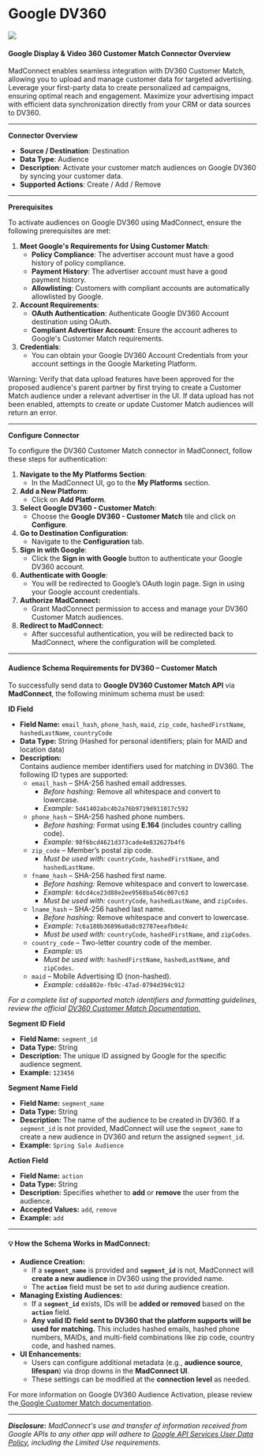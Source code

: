 # Google DV360

![](<.gitbook/assets/image (24).png>)

#### Google Display & Video 360 Customer Match Connector Overview

MadConnect enables seamless integration with DV360 Customer Match, allowing you to upload and manage customer data for targeted advertising. Leverage your first-party data to create personalized ad campaigns, ensuring optimal reach and engagement. Maximize your advertising impact with efficient data synchronization directly from your CRM or data sources to DV360.

***

**Connector Overview**

* **Source / Destination**: Destination
* **Data Type**: Audience
* **Description**: Activate your customer match audiences on Google DV360 by syncing your customer data.
* **Supported Actions**: Create / Add / Remove

***

**Prerequisites**

To activate audiences on Google DV360 using MadConnect, ensure the following prerequisites are met:

1. **Meet Google's Requirements for Using Customer Match**:
   * **Policy Compliance**: The advertiser account must have a good history of policy compliance.
   * **Payment History**: The advertiser account must have a good payment history.
   * **Allowlisting**: Customers with compliant accounts are automatically allowlisted by Google.
2. **Account Requirements**:
   * **OAuth Authentication**: Authenticate Google DV360 Account destination using OAuth.
   * **Compliant Advertiser Account**: Ensure the account adheres to Google's Customer Match requirements.
3. **Credentials**:
   * You can obtain your Google DV360 Account Credentials from your account settings in the Google Marketing Platform.

Warning: Verify that data upload features have been approved for the proposed audience's parent partner by first trying to create a Customer Match audience under a relevant advertiser in the UI. If data upload has not been enabled, attempts to create or update Customer Match audiences will return an error.

***

**Configure Connector**

To configure the DV360 Customer Match connector in MadConnect, follow these steps for authentication:

1. **Navigate to the My Platforms Section**:
   * In the MadConnect UI, go to the **My Platforms** section.
2. **Add a New Platform**:&#x20;
   * Click on **Add Platform**.
3. **Select Google DV360 - Customer Match**:&#x20;
   * Choose the **Google DV360 - Customer Match** tile and click on **Configure**.
4. **Go to Destination Configuration**:&#x20;
   * Navigate to the **Configuration** tab.
5. **Sign in with Google**:&#x20;
   * Click the **Sign in with Google** button to authenticate your Google DV360 account.
6. **Authenticate with Google**:&#x20;
   * You will be redirected to Google’s OAuth login page. Sign in using your Google account credentials.
7. **Authorize MadConnect:**&#x20;
   * Grant MadConnect permission to access and manage your DV360 Customer Match audiences.
8. **Redirect to MadConnect**:&#x20;
   * After successful authentication, you will be redirected back to MadConnect, where the configuration will be completed.

***



#### **Audience Schema Requirements for DV360 – Customer Match**

To successfully send data to **Google DV360 Customer Match API** via **MadConnect**, the following minimum schema must be used:

**ID Field**

* **Field Name:** `email_hash`, `phone_hash`, `maid`, `zip_code`, `hashedFirstName`, `hashedLastName`, `countryCode`
* **Data Type:** String (Hashed for personal identifiers; plain for MAID and location data)
* **Description:**\
  Contains audience member identifiers used for matching in DV360. The following ID types are supported:
  * `email_hash` – SHA-256 hashed email addresses.
    * _Before hashing:_ Remove all whitespace and convert to lowercase.
    * _Example:_ `5d41402abc4b2a76b9719d911017c592`
  * `phone_hash` – SHA-256 hashed phone numbers.
    * _Before hashing:_ Format using **E.164** (includes country calling code).
    * _Example:_ `98f6bcd4621d373cade4e832627b4f6`
  * `zip_code` – Member’s postal zip code.
    * _Must be used with:_ `countryCode`, `hashedFirstName`, and `hashedLastName`.
  * `fname_hash` – SHA-256 hashed first name.
    * _Before hashing:_ Remove whitespace and convert to lowercase.
    * _Example:_ `6dcd4ce23d88e2ee9568ba546c007c63`
    * _Must be used with:_ `countryCode`, `hashedLastName`, and `zipCodes`.
  * `lname_hash` – SHA-256 hashed last name.
    * _Before hashing:_ Remove whitespace and convert to lowercase.
    * _Example:_ `7c6a180b36896a0a8c02787eeafb0e4c`
    * _Must be used with:_ `countryCode`, `hashedFirstName`, and `zipCodes`.
  * `country_code` – Two-letter country code of the member.
    * _Example:_ `US`
    * _Must be used with:_ `hashedFirstName`, `hashedLastName`, and `zipCodes`.
  * `maid` – Mobile Advertising ID (non-hashed).
    * _Example:_ `cdda802e-fb9c-47ad-0794d394c912`

_For a complete list of supported match identifiers and formatting guidelines, review the official_ [_DV360 Customer Match Documentation._](https://developers.google.com/display-video/api/reference/rest/v3/firstAndThirdPartyAudiences#contactinfo)

**Segment ID Field**

* **Field Name:** `segment_id`
* **Data Type:** String
* **Description:** The unique ID assigned by Google for the specific audience segment.
* **Example:** `123456`

**Segment Name Field**

* **Field Name:** `segment_name`
* **Data Type:** String
* **Description:** The name of the audience to be created in DV360. If a `segment_id` is not provided, MadConnect will use the `segment_name` to create a new audience in DV360 and return the assigned `segment_id`.
* **Example:** `Spring Sale Audience`

**Action Field**

* **Field Name:** `action`
* **Data Type:** String
* **Description:** Specifies whether to **add** or **remove** the user from the audience.
* **Accepted Values:** `add`, `remove`
* **Example:** `add`

***

#### **💡 How the Schema Works in MadConnect:**

* **Audience Creation:**
  * If a **`segment_name`** is provided and **`segment_id`** is not, MadConnect will **create a new audience** in DV360 using the provided name.
  * The **`action`** field must be set to `add` during audience creation.
* **Managing Existing Audiences:**
  * If a **`segment_id`** exists, IDs will be **added or removed** based on the **`action`** field.
  * **Any valid ID field sent to DV360 that the platform supports will be used for matching.** This includes hashed emails, hashed phone numbers, MAIDs, and multi-field combinations like zip code, country code, and hashed names.
* **UI Enhancements:**
  * Users can configure additional metadata (e.g., **audience source**, **lifespan**) via drop downs in the **MadConnect UI**.
  * These settings can be modified at the **connection level** as needed.

For more information on Google DV360 Audience Activation, please review the[ Google Customer Match documentation](https://developers.google.com/display-video/api/guides/audiences/upload-customer-match).

***

_**Disclosure**_**:** _MadConnect's use and transfer of information received from Google APIs to any other app will adhere to_ [_Google API Services User Data Policy_](https://developers.google.com/terms/api-services-user-data-policy#additional_requirements_for_specific_api_scopes)_, including the Limited Use requirements._
